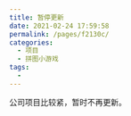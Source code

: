 ```yaml
---
title: 暂停更新
date: 2021-02-24 17:59:58
permalink: /pages/f2130c/
categories:
  - 项目
  - 拼图小游戏
tags:
  - 
---
```

公司项目比较紧，暂时不再更新。